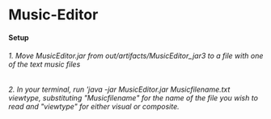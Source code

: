 # Music-Editor

#### Setup

###### 1. Move MusicEditor.jar from out/artifacts/MusicEditor_jar3 to a file with one of the text music files
###### 2. In your terminal, run 'java -jar MusicEditor.jar Musicfilename.txt viewtype, substituting "Musicfilename" for the name of the file you wish to read and "viewtype" for either visual or composite.  
